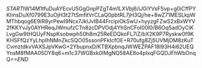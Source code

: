 $START$lW14M1tfuDuAYEcvU5GgGnpPZgT4m1LXVbj6/iJ0iYVsFSvp+g0iCffPYKImsDuXf0799E3uOjH3t27tSmfitVrCLaQ0pbtRL7jH3Qj/he+8wZ71MESLkpWMThbqog6E9iR8yrPewI9Ncx7JklJvIB44FrcipiOkSwU+hyyzgFZwS2xBxWYV2fKKYvJy0AYHReqJWmufzCTn8zcDPVOdj4YhSnCFoI00l0/B6Oq5adOyCiKLvgGw9tHQUyFNspKsobwph50h8m25ReEDQkoFL7iZ/bX2K9P7Ryskw0f9KKHSFfQzYyLhpIhNMnZkcSQO05ssonPFkIcfOE+R70ufg8Zj5UVMjDM8zKuTCvmztdkvVAXSJpVKwG+2YbupnxD/KTBXpbnqJWWEZPAF18l93H4i62UEQYnsM8fMAA05DY8q6+m1c37WGBxk0IMgNQ58AE8o4plxqFGQDJFhWbOnqQ==$END$
